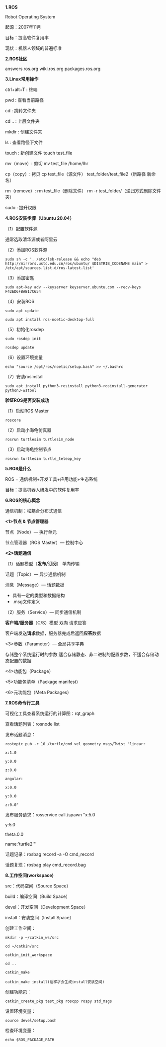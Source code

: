 **1.ROS**

Robot Operating System

起源：2007年11月

目标：提高软件复用率

现状：机器人领域的普遍标准

**2.ROS社区**

answers.ros.org  wiki.ros.org  packages.ros.org 

**3.Linux常用操作**

ctrl+alt+T : 终端

pwd : 查看当前路径

cd : 跳转文件夹

cd .. : 上层文件夹

mkdir : 创建文件夹

ls : 查看路径下文件

touch : 新创建文件  touch test_file

mv（move）: 剪切 mv test_file /home/lhr

cp（copy）: 拷贝 cp test_file（源文件） test_folder/test_file2（新路径 新命名）

rm（remove）: rm test_file（删除文件）  rm -r test_folder/（递归方式删除文件夹）

sudo : 提升权限

**4.ROS安装步骤（Ubuntu 20.04）**

（1）配置软件源

通常选取清华源或者阿里云

（2）添加ROS软件源

```
sudo sh -c '. /etc/lsb-release && echo "deb http://mirrors.ustc.edu.cn/ros/ubuntu/ $DISTRIB_CODENAME main" > /etc/apt/sources.list.d/ros-latest.list'
```

（3）添加密匙

```
sudo apt-key adv --keyserver keyserver.ubuntu.com --recv-keys F42ED6FBAB17C654
```

（4）安装ROS

```
sudo apt update

sudo apt install ros-noetic-desktop-full
```

（5）初始化rosdep

```
sudo rosdep init

rosdep update
```

（6）设置环境变量

```
echo "source /opt/ros/noetic/setup.bash" >> ~/.bashrc
```

（7）安装rosinstall

```
sudo apt install python3-rosinstall python3-rosinstall-generator python3-wstool
```

**验证ROS是否安装成功**

（1）启动ROS Master

```
roscore 
```

（2）启动小海龟仿真器

```
rosrun turtlesim turtlesim_node
```

（3）启动海龟控制节点

```
rosrun turtlesim turtle_teleop_key
```

**5.ROS是什么**

ROS = 通信机制+开发工具+应用功能+生态系统

目标：提高机器人研发中的软件复用率

**6.ROS的核心概念**

通信机制：松耦合分布式通信

**<1>节点 & 节点管理器**

节点（Node）— 执行单元

节点管理器（ROS Master）— 控制中心

**<2>话题通信**

（1）话题模型（**发布/订阅**） 单向传输

话题（Topic）— 异步通信机制 

消息（Message）— 话题数据

* 具有一定的类型和数据结构 
* .msg文件定义

（2）服务（Service）— 同步通信机制

**客户端/服务器**（C/S）模型  双向 请求应答

客户端发送**请求**数据，服务器完成后返回**应答**数据

<3>参数（Parameter）— 全局共享字典

存储整个系统运行时的参数 适合存储静态、非二进制的配置参数，不适合存储动态配置的数据

<4>功能包（Package）

<5>功能包清单（Package manifest）

<6>元功能包（Meta Packages）

**7.ROS命令行工具**

可视化工具查看系统运行的计算图：rqt_graph

查看话题列表：rosnode list

发布话题消息：

```
rostopic pub -r 10 /turtle/cmd_vel geometry_msgs/Twist "linear:

x:1.0

y:0.0

z:0.0

angular:

x:0.0

y:0.0

z:0.0"
```

发布服务请求：rosservice call /spawn "x:5.0

y:5.0

theta:0.0

name:'turtle2'"

话题记录：rosbag record -a -O cmd_record

话题复现：rosbag play cmd_record.bag

**8.工作空间(workspace)**

src：代码空间（Source Space）

build：编译空间（Build Space）

devel：开发空间（Development Space）

install：安装空间（Install Space）

创建工作空间：

```
mkdir -p ~/catkin_ws/src

cd ~/catkin/src

catkin_init_workspace

cd ..

catkin_make

catkin_make install(这样才会生成install安装空间)
```

创建功能包：

```
catkin_create_pkg test_pkg roscpp rospy std_msgs
```

设置环境变量：

```
source devel/setup.bash
```

检查环境变量：

```
echo $ROS_PACKAGE_PATH
```
